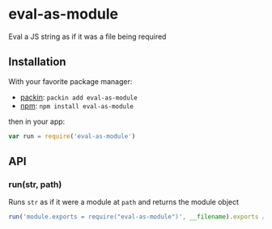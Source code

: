 
# eval-as-module

  Eval a JS string as if it was a file being required

## Installation

With your favorite package manager:

- [packin](//github.com/jkroso/packin): `packin add eval-as-module`
- [npm](//npmjs.org/doc/cli/npm-install.html): `npm install eval-as-module`

then in your app:

```js
var run = require('eval-as-module')
```

## API

### run(str, path)

Runs `str` as if it were a module at `path` and returns the module object

```js
run('module.exports = require("eval-as-module")', __filename).exports // => run
```
